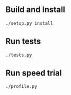 

## Build and Install

```
./setup.py install
```

## Run tests

```
./tests.py
```

## Run speed trial

```
./profile.py
```